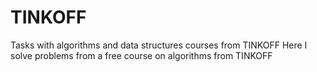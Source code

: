# TINKOFF
Tasks with algorithms and data structures courses from TINKOFF
Here I solve problems from a free course on algorithms from TINKOFF
